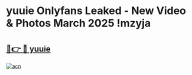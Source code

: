 # yuuie Onlyfans Leaked - New Video & Photos March 2025 !mzyja

# <h2><a href="https://xfnf0a.iuczelnia.edu.pl?title=yuuie&ref=mzyja">🔗👉 🔴 yuuie</a></h2>

[![acn](https://github.com/user-attachments/assets/0f9c940e-d8b0-45ae-aac7-cd30a18b3e1c)](https://xfnf0a.iuczelnia.edu.pl?title=yuuie&ref=mzyja)

